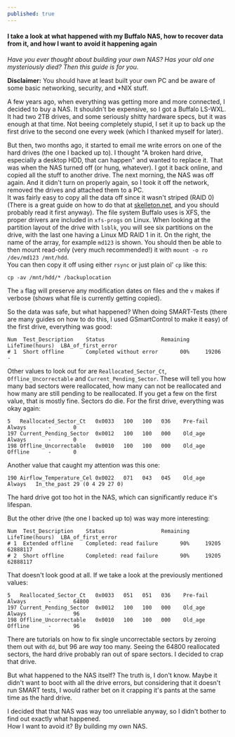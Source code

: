 ```yaml
---
published: true
---
```

#### I take a look at what happened with my Buffalo NAS, how to recover data from it, and how I want to avoid it happening again
*Have you ever thought about building your own NAS? Has your old one mysteriously died? Then this guide is for you.*  

**Disclaimer:** You should have at least built your own PC and be aware of some basic networking, security, and *NIX stuff.

A few years ago, when everything was getting more and more connected, I decided to buy a NAS. It shouldn't be expensive, so I got a Buffalo LS-WXL. It had two 2TB drives, and some seriously shitty hardware specs, but it was enough at that time. Not beeing completely stupid, I set it up to back up the first drive to the second one every week (which I thanked myself for later).

But then, two months ago, it started to email me write errors on one of the hard drives (the one I backed up to). I thought "A broken hard drive, especially a desktop HDD, that can happen" and wanted to replace it. That was when the NAS turned off (or hung, whatever). I got it back online, and copied all the stuff to another drive. The next morning, the NAS was off again. And it didn't turn on properly again, so I took it off the network, removed the drives and attached them to a PC.   
It was fairly easy to copy all the data off since it wasn't striped (RAID 0) (There is a great guide on how to do that at [skelleton.net](https://www.skelleton.net/2014/04/06/rescuing-data-from-a-buffalo-link-station-with-failed-a-raid/), and you should probably read it first anyway). The file system Buffalo uses is XFS, the proper drivers are included in `xfs-progs` on Linux. When looking at the partition layout of the drive with `lsblk`, you will see six partitions on the drive, with the last one having a Linux MD RAID 1 in it.  On the right, the name of the array, for example `md123` is shown. You should then be able to then mount read-only (very much recommended!) it with `mount -o ro /dev/md123 /mnt/hdd`.  
You can then copy it off using either `rsync` or just plain ol' `cp` like this:  

    cp -av /mnt/hdd/* /backuplocation

The `a` flag will preserve any modification dates on files and the `v` makes if verbose (shows what file is currently getting copied).  

So the data was safe, but what happened? When doing SMART-Tests (there are many guides on how to do this, I used GSmartControl to make it easy) of the first drive, everything was good:

~~~
Num  Test_Description    Status                  Remaining  LifeTime(hours)  LBA_of_first_error
# 1  Short offline       Completed without error       00%     19206         -
~~~
  
Other values to look out for are `Reallocated_Sector_Ct`,  `Offline_Uncorrectable` and `Current_Pending_Sector`. These will tell you how many bad sectors were reallocated, how many can not be reallocated and how many are still pending to be reallocated. If you get a few on the first value, that is mostly fine. Sectors do die. For the first drive, everything was okay again:

~~~
5   Reallocated_Sector_Ct   0x0033   100   100   036    Pre-fail  Always       -       0
197 Current_Pending_Sector  0x0012   100   100   000    Old_age   Always       -       0
198 Offline_Uncorrectable   0x0010   100   100   000    Old_age   Offline      -       0
~~~

Another value that caught my attention was this one:

~~~
190 Airflow_Temperature_Cel 0x0022   071   043   045    Old_age   Always   In_the_past 29 (0 4 29 27 0)
~~~

The hard drive got too hot in the NAS, which can significantly reduce it's lifespan.

But the other drive (the one I backed up to) was way more interesting:

~~~
Num  Test_Description    Status                  Remaining  LifeTime(hours)  LBA_of_first_error
# 1  Extended offline    Completed: read failure       90%     19205         62888117
# 2  Short offline       Completed: read failure       90%     19205         62888117
~~~

That doesn't look good at all. If we take a look at the previously mentioned values:

~~~
5   Reallocated_Sector_Ct   0x0033   051   051   036    Pre-fail  Always       -       64800
197 Current_Pending_Sector  0x0012   100   100   000    Old_age   Always       -       96
198 Offline_Uncorrectable   0x0010   100   100   000    Old_age   Offline      -       96
~~~

There are tutorials on how to fix single uncorrectable sectors by zeroing them out with `dd`, but 96 are *way* too many. Seeing the 64800 reallocated sectors, the hard drive probably ran out of spare sectors. I decided to crap that drive.

But what happened to the NAS itself? The truth is, I don't know. Maybe it didn't want to boot with all the drive errors, but considering that it doesn't run SMART tests, I would rather bet on it crapping it's pants at the same time as the hard drive.

I decided that that NAS was way too unreliable anyway, so I didn't bother to find out exactly what happened.  
How I want to avoid it? By building my own NAS.
